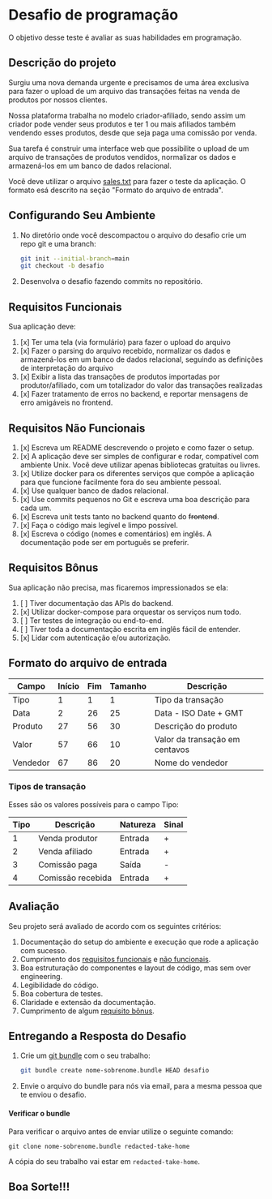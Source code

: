 # Desafio de programação

O objetivo desse teste é avaliar as suas habilidades em programação.

## Descrição do projeto

Surgiu uma nova demanda urgente e precisamos de uma área exclusiva para fazer o
upload de um arquivo das transações feitas na venda de produtos por nossos
clientes.

Nossa plataforma trabalha no modelo criador-afiliado, sendo assim um criador
pode vender seus produtos e ter 1 ou mais afiliados também vendendo esses
produtos, desde que seja paga uma comissão por venda.

Sua tarefa é construir uma interface web que possibilite o upload de um arquivo
de transações de produtos vendidos, normalizar os dados e armazená-los em um
banco de dados relacional.

Você deve utilizar o arquivo [sales.txt](sales.txt) para fazer o teste da
aplicação. O formato esá descrito na seção "Formato do arquivo de entrada".

## Configurando Seu Ambiente

1. No diretório onde você descompactou o arquivo do desafio crie um repo git e
   uma branch:
   ```bash
   git init --initial-branch=main
   git checkout -b desafio
   ```
2. Desenvolva o desafio fazendo commits no repositório.

## Requisitos Funcionais

Sua aplicação deve:

1. [x] Ter uma tela (via formulário) para fazer o upload do arquivo
2. [x] Fazer o parsing do arquivo recebido, normalizar os dados e armazená-los em um banco de dados relacional, seguindo as definições de interpretação do arquivo
3. [x] Exibir a lista das transações de produtos importadas por produtor/afiliado, com um totalizador do valor das transações realizadas
4. [x] Fazer tratamento de erros no backend, e reportar mensagens de erro amigáveis no frontend.

## Requisitos Não Funcionais

1. [x] Escreva um README descrevendo o projeto e como fazer o setup.
2. [x] A aplicação deve ser simples de configurar e rodar, compatível com ambiente Unix. Você deve utilizar apenas bibliotecas gratuitas ou livres.
3. [x] Utilize docker para os diferentes serviços que compõe a aplicação para que funcione facilmente fora do seu ambiente pessoal.
4. [x] Use qualquer banco de dados relacional.
5. [x] Use commits pequenos no Git e escreva uma boa descrição para cada um.
6. [x] Escreva unit tests tanto no backend quanto do ~~frontend~~.
7. [x] Faça o código mais legível e limpo possível.
8. [x] Escreva o código (nomes e comentários) em inglês. A documentação pode ser em português se preferir.

## Requisitos Bônus

Sua aplicação não precisa, mas ficaremos impressionados se ela:

1. [ ] Tiver documentação das APIs do backend.
2. [x] Utilizar docker-compose para orquestar os serviços num todo.
3. [ ] Ter testes de integração ou end-to-end.
4. [ ] Tiver toda a documentação escrita em inglês fácil de entender.
5. [x] Lidar com autenticação e/ou autorização.

## Formato do arquivo de entrada

| Campo    | Início | Fim | Tamanho | Descrição                      |
| -------- | ------ | --- | ------- | ------------------------------ |
| Tipo     | 1      | 1   | 1       | Tipo da transação              |
| Data     | 2      | 26  | 25      | Data - ISO Date + GMT          |
| Produto  | 27     | 56  | 30      | Descrição do produto           |
| Valor    | 57     | 66  | 10      | Valor da transação em centavos |
| Vendedor | 67     | 86  | 20      | Nome do vendedor               |

### Tipos de transação

Esses são os valores possíveis para o campo Tipo:

| Tipo | Descrição         | Natureza | Sinal |
| ---- | ----------------- | -------- | ----- |
| 1    | Venda produtor    | Entrada  | +     |
| 2    | Venda afiliado    | Entrada  | +     |
| 3    | Comissão paga     | Saída    | -     |
| 4    | Comissão recebida | Entrada  | +     |

## Avaliação

Seu projeto será avaliado de acordo com os seguintes critérios:

1. Documentação do setup do ambiente e execução que rode a aplicação com
   sucesso.
2. Cumprimento dos [requisitos funcionais](#Requisitos-Funcionais) e
   [não funcionais](#Requisitos-Nao-Funcionais).
3. Boa estruturação do componentes e layout de código, mas sem over engineering.
4. Legibilidade do código.
5. Boa cobertura de testes.
6. Claridade e extensão da documentação.
7. Cumprimento de algum [requisito bônus](#Requisitos-Bonus).

## Entregando a Resposta do Desafio

1. Crie um [git bundle](https://git-scm.com/docs/git-bundle) com o seu trabalho:
   ```bash
   git bundle create nome-sobrenome.bundle HEAD desafio
   ```
2. Envie o arquivo do bundle para nós via email, para a mesma pessoa que te
   enviou o desafio.

#### Verificar o bundle

Para verificar o arquivo antes de enviar utilize o seguinte comando:

```
git clone nome-sobrenome.bundle redacted-take-home
```

A cópia do seu trabalho vai estar em `redacted-take-home`.

## Boa Sorte!!!
